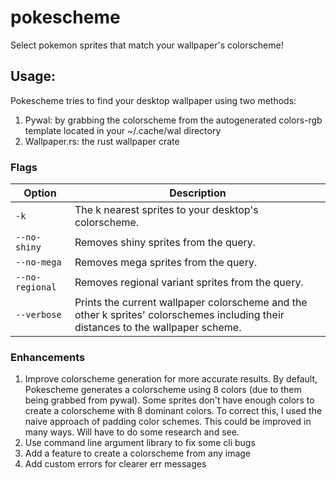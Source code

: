 # pokescheme

Select pokemon sprites that match your wallpaper's colorscheme!

## Usage:

Pokescheme tries to find your desktop wallpaper using two methods:

1. Pywal: by grabbing the colorscheme from the autogenerated colors-rgb template located in your ~/.cache/wal directory
2. Wallpaper.rs: the rust wallpaper crate

### Flags

| Option          | Description                                                                                       |
|-----------------|---------------------------------------------------------------------------------------------------|
| `-k`            | The k nearest sprites to your desktop's colorscheme.                                               |
| `--no-shiny`    | Removes shiny sprites from the query.                                                              |
| `--no-mega`     | Removes mega sprites from the query.                                                               |
| `--no-regional` | Removes regional variant sprites from the query.                                                   |
| `--verbose`     | Prints the current wallpaper colorscheme and the other k sprites' colorschemes including their distances to the wallpaper scheme. |




### Enhancements

1. Improve colorscheme generation for more accurate results. By default, Pokescheme generates a colorscheme using 
8 colors (due to them being grabbed from pywal). Some sprites don't have enough colors to create a colorscheme
with 8 dominant colors. To correct this, I used the naive approach of padding color schemes. This could be improved
in many ways. Will have to do some research and see. 
2. Use command line argument library to fix some cli bugs
3. Add a feature to create a colorscheme from any image
4. Add custom errors for clearer err messages

